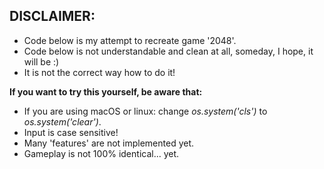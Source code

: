 ## DISCLAIMER:
- Code below is my attempt to recreate game '2048'.
- Code below is not understandable and clean at all, someday, I hope, it will be :)
- It is not the correct way how to do it!

**If you want to try this yourself, be aware that:**
- If you are using macOS or linux: change *os.system('cls')* to *os.system('clear')*.
- Input is case sensitive!
- Many 'features' are not implemented yet.
- Gameplay is not 100% identical... yet.
